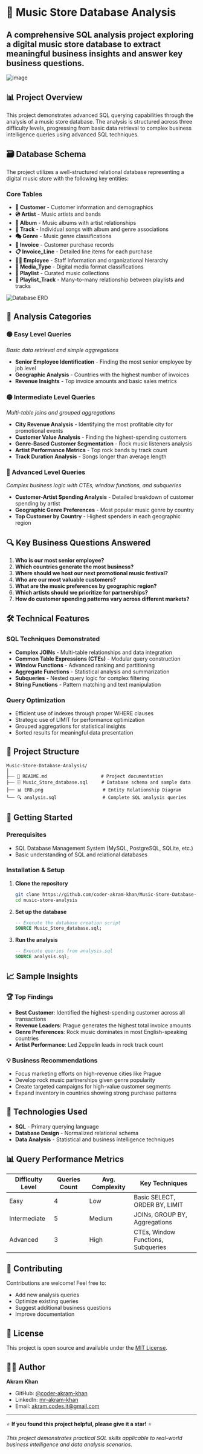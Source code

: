 # 🎵 Music Store Database Analysis

A comprehensive SQL analysis project exploring a digital music store database to extract meaningful business insights and answer key business questions.
---
![image](https://github.com/coder-akram-khan/Music-Store-Database-Analysis/blob/main/sqlanalysis.png?raw=true)

## 📊 Project Overview

This project demonstrates advanced SQL querying capabilities through the analysis of a music store database. The analysis is structured across three difficulty levels, progressing from basic data retrieval to complex business intelligence queries using advanced SQL techniques.

## 🗃️ Database Schema

The project utilizes a well-structured relational database representing a digital music store with the following key entities:

### Core Tables
- **👥 Customer** - Customer information and demographics
- **💿 Artist** - Music artists and bands
- **📀 Album** - Music albums with artist relationships
- **🎵 Track** - Individual songs with album and genre associations
- **🎭 Genre** - Music genre classifications
- **📄 Invoice** - Customer purchase records
- **📋 Invoice_Line** - Detailed line items for each purchase
- **👨‍💼 Employee** - Staff information and organizational hierarchy
- **🎼 Media_Type** - Digital media format classifications
- **🎹 Playlist** - Curated music collections
- **🔗 Playlist_Track** - Many-to-many relationship between playlists and tracks

![Database ERD](https://github.com/coder-akram-khan/-Music-Store-Database-Analysis/blob/main/ERD.png?raw=true)

## 🎯 Analysis Categories

### 🟢 Easy Level Queries
*Basic data retrieval and simple aggregations*

- **Senior Employee Identification** - Finding the most senior employee by job level
- **Geographic Analysis** - Countries with the highest number of invoices
- **Revenue Insights** - Top invoice amounts and basic sales metrics

### 🟡 Intermediate Level Queries
*Multi-table joins and grouped aggregations*

- **City Revenue Analysis** - Identifying the most profitable city for promotional events
- **Customer Value Analysis** - Finding the highest-spending customers
- **Genre-Based Customer Segmentation** - Rock music listeners analysis
- **Artist Performance Metrics** - Top rock bands by track count
- **Track Duration Analysis** - Songs longer than average length

### 🔴 Advanced Level Queries
*Complex business logic with CTEs, window functions, and subqueries*

- **Customer-Artist Spending Analysis** - Detailed breakdown of customer spending by artist
- **Geographic Genre Preferences** - Most popular music genre by country
- **Top Customer by Country** - Highest spenders in each geographic region

## 🔍 Key Business Questions Answered

1. **Who is our most senior employee?**
2. **Which countries generate the most business?**
3. **Where should we host our next promotional music festival?**
4. **Who are our most valuable customers?**
5. **What are the music preferences by geographic region?**
6. **Which artists should we prioritize for partnerships?**
7. **How do customer spending patterns vary across different markets?**

## 🛠️ Technical Features

### SQL Techniques Demonstrated
- **Complex JOINs** - Multi-table relationships and data integration
- **Common Table Expressions (CTEs)** - Modular query construction
- **Window Functions** - Advanced ranking and partitioning
- **Aggregate Functions** - Statistical analysis and summarization
- **Subqueries** - Nested query logic for complex filtering
- **String Functions** - Pattern matching and text manipulation

### Query Optimization
- Efficient use of indexes through proper WHERE clauses
- Strategic use of LIMIT for performance optimization
- Grouped aggregations for statistical insights
- Sorted results for meaningful data presentation

## 📁 Project Structure

```
Music-Store-Database-Analysis/
│
├── 📄 README.md                    # Project documentation
├── 🗄️ Music_Store_database.sql     # Database schema and sample data
├── 📊 ERD.png                      # Entity Relationship Diagram
└── 🔍 analysis.sql                 # Complete SQL analysis queries
```

## 🚀 Getting Started

### Prerequisites
- SQL Database Management System (MySQL, PostgreSQL, SQLite, etc.)
- Basic understanding of SQL and relational databases

### Installation & Setup

1. **Clone the repository**
   ```bash
   git clone https://github.com/coder-akram-khan/Music-Store-Database-Analysis
   cd music-store-analysis
   ```

2. **Set up the database**
   ```sql
   -- Execute the database creation script
   SOURCE Music_Store_database.sql;
   ```

3. **Run the analysis**
   ```sql
   -- Execute queries from analysis.sql
   SOURCE analysis.sql;
   ```

## 📈 Sample Insights

### 🏆 Top Findings
- **Best Customer**: Identified the highest-spending customer across all transactions
- **Revenue Leaders**: Prague generates the highest total invoice amounts
- **Genre Preferences**: Rock music dominates in most English-speaking countries
- **Artist Performance**: Led Zeppelin leads in rock track count

### 💡 Business Recommendations
- Focus marketing efforts on high-revenue cities like Prague
- Develop rock music partnerships given genre popularity
- Create targeted campaigns for high-value customer segments
- Expand inventory in countries showing strong purchase patterns

## 🔧 Technologies Used

- **SQL** - Primary querying language
- **Database Design** - Normalized relational schema
- **Data Analysis** - Statistical and business intelligence techniques

## 📊 Query Performance Metrics

| Difficulty Level | Queries Count | Avg. Complexity | Key Techniques |
|-----------------|---------------|-----------------|----------------|
| Easy | 4 | Low | Basic SELECT, ORDER BY, LIMIT |
| Intermediate | 5 | Medium | JOINs, GROUP BY, Aggregations |
| Advanced | 3 | High | CTEs, Window Functions, Subqueries |

## 🤝 Contributing

Contributions are welcome! Feel free to:
- Add new analysis queries
- Optimize existing queries
- Suggest additional business questions
- Improve documentation

## 📝 License

This project is open source and available under the [MIT License](LICENSE).

## 👨‍💻 Author

**Akram Khan**
- GitHub: [@coder-akram-khan](https://github.com/coder-akram-khan)
- LinkedIn: [mr-akram-khan](https://linkedin.com/in//mr-akram-khan/)
- Email: akram.codes.it@gmail.com

---

⭐ **If you found this project helpful, please give it a star!** ⭐

*This project demonstrates practical SQL skills applicable to real-world business intelligence and data analysis scenarios.*
